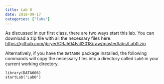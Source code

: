 ```yaml
---
title: Lab 0
date: 2018-09-17
categories: ["labs"]
---
```


As discussed in our first class, there are two ways start this lab. You can download a zip file with all the necessary files here: https://github.com/jbryer/CRJ504Fall2018/raw/master/labs/Lab0.zip

<!--more-->

Alternatively, if you have the `DATA606` package installed, the following commands will copy the necessary files into a directory called `Lab0` in your current working directory. 

```
library(DATA606)
startLab('Lab0')
```


